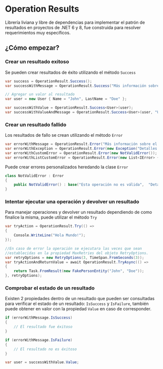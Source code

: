 # Operation Results

Librería liviana y libre de dependencias para implementar el patrón de resultados en proyectos de .NET 6 y 8, fue construida para resolver requerimientos muy específicos.

## ¿Cómo empezar?

### Crear un resultado exitoso

Se pueden crear resultados de éxito utilizando el método `Success`

```csharp
var success = OperationResult.Success();
var successWithMessage = OperationResult.Success("Más información sobre el proceso.");

// Agregar un valor al resultado
var user = new User { Name = "John", LastName = "Doe" };

var successWithValue = OperationResult.Success<User>(user);
var successWithValueAndMessage = OperationResult.Success<User>(user, "Usuario recuperado con éxito");
```

### Crear un resultado fallido

Los resultados de fallo se crean utilizando el método `Error`

```csharp
var errorWithMessage = OperationResult.Error("Más información sobre el error.");
var errorWithException = OperationResult.Error(new Exception("Detalles sobre la excepción"));
var errorWithCustomError = OperationResult.Error(new NotValidError());
var errorWithListCustomError = OperationResult.Error(new List<IError> { new NotValidError(), ... });
```

Puede crear errores personalizados heredando la clase `Error`

```csharp
class NotValidError : Error
{
    public NotValidError() : base("Esta operación no es válida",  "Detalles más informativos sobre la operación") { }
}
```

### Intentar ejecutar una operación y devolver un resultado

Para manejar operaciones y devolver un resultado dependiendo de como finalice la misma, puede utilizar el método `Try`

```csharp
var tryAction = OperationResult.Try(() =>
{
    Console.WriteLine("Hola Mundo!");
});

//En caso de error la operación se ejecutara las veces que sean
//establecidas en la propiedad MaxRetries del objeto RetryOptions.
var retryOptions = new RetryOptions(3, TimeSpan.FromSeconds(3));
var tryActionAndReturnValue = await OperationResult.TryAsync(() =>
{
    return Task.FromResult(new FakePersonEntity("John", "Doe"));
}, retryOptions);
```

### Comprobar el estado de un resultado

Existen 2 propiedades dentro de un resultado que pueden ser consultadas para verificar el estado de un resultado: `IsSuccess` y `IsFailure`, también puede obtener en valor con la propiedad `Value` en caso de corresponder.

```csharp
if (errorWithMessage.IsSuccess)
{
    // El resultado fue éxitoso
}

if (errorWithMessage.IsFailure)
{
    // El resultado no es éxitoso
}

var user = successWithValue.Value;
```